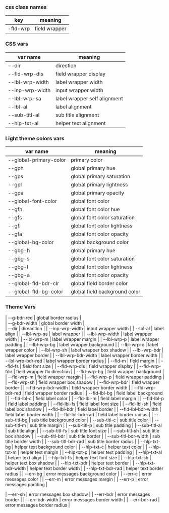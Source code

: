 ### css class names

| key | meaning       |
| --- | ------------- |
| -fld-wrp | field wrapper |

### CSS vars

| var name   | meaning                      |
| ---------- | ---------------------------- |
| --dir      | direction                    |
| --fld-wrp-dis   | field wrapper display        |
| --lbl-wrp-width | label wrapper width          |
| --inp-wrp-width | input wrapper width          |
| --lbl-wrp-sa    | label wrapper self alignment |
| --lbl-al   | label alignment              |
| --sub-titl-al  | sub title alignment          |
| --hlp-txt-al    | helper text alignment        |

### Light theme colors vars

| var name  | meaning   |
| --------- | --------- |
| --global-primary-color  | primary color |
| --gph  | global primary hue |
| --gps  | global primary saturation |
| --gpl  | global primary lightness  |
| --gpa  | global primary opacity    |
| --global-font-color  | global font color    |
| --gfh  | global font color hue |
| --gfs  | global font color saturation |
| --gfl  | global font color lightness  |
| --gfa  | global font color opacity    |
| --global-bg-color  | global background color    |
| --gbg-h  | global primary hue |
| --gbg-s  | global font color saturation |
| --gbg-l  | global font color lightness  |
| --gbg-a  | global font color opacity    |
| --global-fld-bdr-clr  | global field border color |    
| --global-fld-bg-color | global field background color |  

### Theme Vars

| --g-bdr-red | global border radius |  
| --g-bdr-width | global border width |  
| --dir | direaction |
| --inp-wrp-width | input wrapper width |
| --lbl-al | label align |
| --lbl-wrp-sa | label wrapper |
| --lbl-wrp-width | label wrapper width |
| --lbl-wrp-m | label wrapper margin |
| --lbl-wrp-p | label wrapper padding |
| --lbl-wrp-bg | label wrapper background |
| --lbl-wrp-c | label wrapper color |
| --lbl-wrp-sh | label wrapper box shadow |
| --lbl-wrp-bdr | label wrapper border |
| --lbl-wrp-bdr-width | label wrapper border width |
| --lbl-wrp-bdr-red | label wrapper border radius |
| --fld-m | field margin |
| --fld-fs | field font size |
| --fld-wrp-dis | field wrapper display |
| --fld-wrp-fdir | field wrapper flx direction |
| --fld-wrp-bg | field wrapper background |
| --fld-wrp-m | field wrapper margin |
| --fld-wrp-p | field wrapper padding |
| --fld-wrp-sh | field wrapper box shadow |
| --fld-wrp-bdr | field wrapper border |
| --fld-wrp-bdr-width | field wrapper border width |
| --fld-wrp-bdr-red | field wrapper border radius |
| --fld-lbl-bg | field label background |
| --fld-lbl-c | field label color |
| --fld-lbl-m | field label margin |
| --fld-lbl-p | field label padding |
| --fld-lbl-fs | field label font size |
| --fld-lbl-sh | field label box shadow |
| --fld-lbl-bdr | field label border |
| --fld-lbl-bdr-width | field label border width |
| --fld-lbl-bdr-rad | field label border radius |
| --sub-titl-bg | sub title background color |
| --sub-titl-c | sub title color |
| --sub-titl-m | sub title margin |
| --sub-titl-p | sub title padding |
| --sub-titl-al | sub title align |
| --sub-titl-fs | sub title font size |
| --sub-titl-sh | sub title box shadow |
| --sub-titl-bdr | sub title border |
| --sub-titl-bdr-width | sub title border width |
| --sub-titl-bdr-rad | sub title border radius |
| --hlp-txt-bg | helper text background color |
| --hlp-txt-c | helper text color |
| --hlp-txt-m | helper text margin |
| --hlp-txt-p | helper text padding |
| --hlp-txt-al | helper text align |
| --hlp-txt-fs | helper text font size |
| --hlp-txt-sh | helper text box shadow |
| --hlp-txt-bdr | helper text border |
| --hlp-txt-bdr-width | helper text border width |
| --hlp-txt-bdr-rad | helper text border radius |
| --err-bg | error messages background color |
| --err-c | error messages color |
| --err-m | error messages margin |
| --err-p | error messages padding |
<!-- | --err-al | error messages align |
| --err-fs | error messages font size | -->
| --err-sh | error messages box shadow |
| --err-bdr | error messages border |
| --err-bdr-width | error messages border width |
| --err-bdr-rad | error messages border radius |

